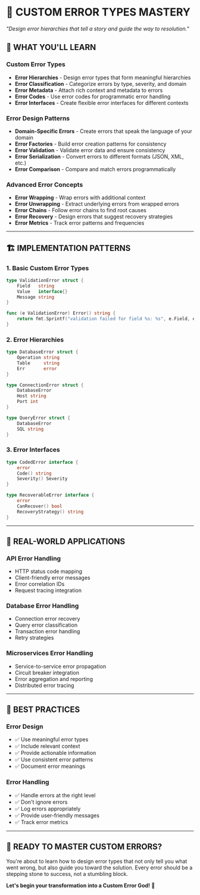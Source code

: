 # 🚨 CUSTOM ERROR TYPES MASTERY
*"Design error hierarchies that tell a story and guide the way to resolution."*

## 🎯 **WHAT YOU'LL LEARN**

### **Custom Error Types**
- **Error Hierarchies** - Design error types that form meaningful hierarchies
- **Error Classification** - Categorize errors by type, severity, and domain
- **Error Metadata** - Attach rich context and metadata to errors
- **Error Codes** - Use error codes for programmatic error handling
- **Error Interfaces** - Create flexible error interfaces for different contexts

### **Error Design Patterns**
- **Domain-Specific Errors** - Create errors that speak the language of your domain
- **Error Factories** - Build error creation patterns for consistency
- **Error Validation** - Validate error data and ensure consistency
- **Error Serialization** - Convert errors to different formats (JSON, XML, etc.)
- **Error Comparison** - Compare and match errors programmatically

### **Advanced Error Concepts**
- **Error Wrapping** - Wrap errors with additional context
- **Error Unwrapping** - Extract underlying errors from wrapped errors
- **Error Chains** - Follow error chains to find root causes
- **Error Recovery** - Design errors that suggest recovery strategies
- **Error Metrics** - Track error patterns and frequencies

---

## 🏗️ **IMPLEMENTATION PATTERNS**

### **1. Basic Custom Error Types**
```go
type ValidationError struct {
    Field   string
    Value   interface{}
    Message string
}

func (e ValidationError) Error() string {
    return fmt.Sprintf("validation failed for field %s: %s", e.Field, e.Message)
}
```

### **2. Error Hierarchies**
```go
type DatabaseError struct {
    Operation string
    Table     string
    Err       error
}

type ConnectionError struct {
    DatabaseError
    Host string
    Port int
}

type QueryError struct {
    DatabaseError
    SQL string
}
```

### **3. Error Interfaces**
```go
type CodedError interface {
    error
    Code() string
    Severity() Severity
}

type RecoverableError interface {
    error
    CanRecover() bool
    RecoveryStrategy() string
}
```

---

## 🎯 **REAL-WORLD APPLICATIONS**

### **API Error Handling**
- HTTP status code mapping
- Client-friendly error messages
- Error correlation IDs
- Request tracing integration

### **Database Error Handling**
- Connection error recovery
- Query error classification
- Transaction error handling
- Retry strategies

### **Microservices Error Handling**
- Service-to-service error propagation
- Circuit breaker integration
- Error aggregation and reporting
- Distributed error tracing

---

## 🚀 **BEST PRACTICES**

### **Error Design**
- ✅ Use meaningful error types
- ✅ Include relevant context
- ✅ Provide actionable information
- ✅ Use consistent error patterns
- ✅ Document error meanings

### **Error Handling**
- ✅ Handle errors at the right level
- ✅ Don't ignore errors
- ✅ Log errors appropriately
- ✅ Provide user-friendly messages
- ✅ Track error metrics

---

## 🎯 **READY TO MASTER CUSTOM ERRORS?**

You're about to learn how to design error types that not only tell you what went wrong, but also guide you toward the solution. Every error should be a stepping stone to success, not a stumbling block.

**Let's begin your transformation into a Custom Error God!** 🚀
